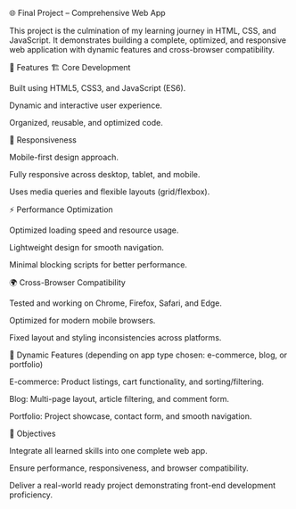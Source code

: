 🌐 Final Project – Comprehensive Web App

This project is the culmination of my learning journey in HTML, CSS, and JavaScript.
It demonstrates building a complete, optimized, and responsive web application with dynamic features and cross-browser compatibility.

🚀 Features
🏗️ Core Development

Built using HTML5, CSS3, and JavaScript (ES6).

Dynamic and interactive user experience.

Organized, reusable, and optimized code.

📱 Responsiveness

Mobile-first design approach.

Fully responsive across desktop, tablet, and mobile.

Uses media queries and flexible layouts (grid/flexbox).

⚡ Performance Optimization

Optimized loading speed and resource usage.

Lightweight design for smooth navigation.

Minimal blocking scripts for better performance.

🌍 Cross-Browser Compatibility

Tested and working on Chrome, Firefox, Safari, and Edge.

Optimized for modern mobile browsers.

Fixed layout and styling inconsistencies across platforms.

🔑 Dynamic Features (depending on app type chosen: e-commerce, blog, or portfolio)

E-commerce: Product listings, cart functionality, and sorting/filtering.

Blog: Multi-page layout, article filtering, and comment form.

Portfolio: Project showcase, contact form, and smooth navigation.

🎯 Objectives

Integrate all learned skills into one complete web app.

Ensure performance, responsiveness, and browser compatibility.

Deliver a real-world ready project demonstrating front-end development proficiency.
